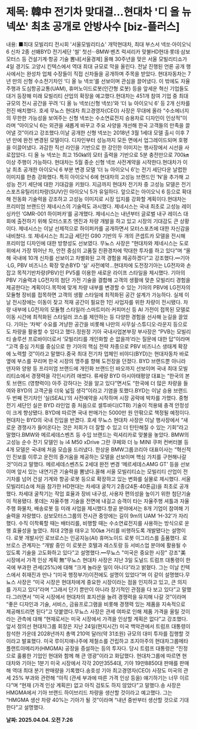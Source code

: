 # **제목: 韓中 전기차 맞대결…현대차 '디 올 뉴 넥쏘' 최초 공개로 안방사수 [biz-플러스]**

  내용: ■최대 모빌리티 전시회 '서울모빌리티쇼' 개막현대차, 최대 부스서 넥쏘·아이오닉6 신차 2종 선봬BYD 전기세단 '씰' 첫선···BMW·벤츠 럭셔리카 맞불HD현대·롯데·삼보모터스 등 건설기계·항공 기술 뽐내[서울경제] 올해 30주년을 맞은 서울 모빌리티쇼가 4일 경기도 고양시 킨텍스에서 역대 최대 규모로 막을 올린다. 전날 진행된 언론 공개 행사에서는 완성차 업체 수장들이 직접 신차들을 공개하며 주목을 받았다. 현대자동차는 7년 만의 신형 수소전기차인 ‘디 올 뉴 넥쏘’를 선보이며 관심을 끌어냈다. 이 밖에도 자율주행과 도심항공교통(UAM), 휴머노이드로봇(인간형 로봇) 등을 앞세운 혁신 기업들도 대거 등장해 미래 모빌리티 산업의 확장을 예고했다.현대차는 451개 참여 기업 중 최대 규모의 전시 공간을 꾸려 ‘디 올 뉴 넥쏘(신형 넥쏘)’와 ‘더 뉴 아이오닉 6’ 등 2개 신차를 전진 배치했다. 호세 무뇨스 현대차 최고경영자(CEO) 사장은 무대에 올라 “수소에너지의 무한한 가능성을 보여주는 신형 넥쏘는 수소연료전지 승용차로 디자인이 인상적”이라며 “아이오닉 6는 외관을 새롭게 바꾸고 주요 사양을 개선해 한국 고객들의 만족을 끌어낼 것”이라고 강조했다.이날 공개한 신형 넥쏘는 2018년 3월 1세대 모델 출시 이후 7년 만에 완전 변경된 모델이다. 디자인부터 성능까지 모든 면에서 업그레이드되며 호평을 이끌어냈다. 과감한 직선 라인을 기반으로 한 강인한 이미지는 행사장에서 시선을 사로잡았다. 디 올 뉴 넥쏘는 최고 150㎾의 모터 출력을 기반으로 5분 충전만으로 700㎞ 이상 주행이 가능하다. 현대차는 5월 중순 신형 넥쏘 사전계약을 시작한다.현대차가 이날 최초 공개한 아이오닉 6 부분 변경 모델 ‘더 뉴 아이오닉 6’는 전기 세단다운 날렵한 이미지를 한층 강화했다. 특히 아이오닉 6에 현대차의 고성능 브랜드인 ‘N’을 추가해 고성능 전기 세단에 대한 기대감을 키웠다. 지금까지 현대차 전기차 중 고성능 모델은 전기 스포츠유틸리티차량(SUV)인 아이오닉 5가 유일하다. 앞으로는 아이오닉 6 등으로 확대해 전동화 기술력을 강조하고 고성능 이미지로 시장 입지를 강화할 계획이다.현대차는 프리미엄 브랜드인 제네시스의 기술력도 과시했다. 제네시스는 국내 최초로 고성능 레이싱카인 ‘GMR-001 하이퍼카’를 공개했다. 제네시스는 내년부터 글로벌 내구 레이스 대회에 출전하기 위해 모터스포츠 엔진과 차량 개발을 하고 있고 시장의 기대감도 큰 상황이다. 제네시스는 이날 선제적으로 하이퍼카를 공개하면서 모터스포츠에 대한 자신감을 내비쳤다. 또 제네시스는 최고급 세단인 G90 기반의 두 개의 콘셉트카 모델을 전시해 프리미엄 디자인에 대한 방향성도 선보였다. 무뇨스 사장은 “현대차와 제네시스는 도로 위에서 가장 뛰어난 차, 안전 중심의 고품질 친환경차에 막대한 투자를 하고 있다”며 “올해 국내에 10개 신차를 선보이고 차별화된 고객 경험을 제공하겠다”고 강조했다.━기아·LG, PBV 비즈니스 확장 맞손BYD ‘실’ 사전예약…현대차에 도전장기아는 LG전자와 손잡고 목적기반차량(PBV)인 PV5를 이용한 새로운 라이프 스타일을 제시했다. 기아의 PBV 기술력과 LG전자의 첨단 가전 기술을 결합해 고객의 생활에 맞춘 모빌리티 경험을 제공한다는 계획이다.목적에 맞게 차량 내부를 변경할 수 있는 기아의 PBV에 LG전자의 모듈형 장비를 접목하면 고객의 생활 스타일에 최적화된 공간 설계가 가능하다. 실제 이날 전시장에는 이동이 잦고 적재 공간이 필요한 1인 사업자를 위한 차량이 전시됐다. 차량 내부에 LG전자의 모듈형 스타일러·스마트미러·커피머신 등 AI 가전이 접목된 모델로 이동 시간에 최적화된 스타일러 코스를 제안하는 등 다양한 경험을 선사해 눈길을 끌었다. 기아는 ‘차박’ 수요를 겨냥한 공간을 비롯해 나만의 사무실·스튜디오·라운지 등으로도 차량을 활용할 수 있다고 했다.정원정 기아 국내사업본부장 부사장은 “PVB는 모빌리티 솔루션 프로바이더로서 ‘모빌리티를 개인화할 순 없을까’라는 질문에 대한 답”이라며 “고객 중심 가치를 중심으로 한 기아의 핵심 전략 차종으로 PBV 비즈니스 생태계 확장에 노력할 것”이라고 말했다.중국 최대 전기차 업체인 비야디(BYD)는 현대자동차 바로 옆에 부스를 꾸리며 한국 시장의 맹주를 향해 도전장을 던졌다. BYD 브랜드뿐 아니라 덴자와 양왕 등 프리미엄 브랜드에 개인화 브랜드인 바오까지 선보이며 국내 최대 모빌리티쇼에서 경쟁력을 각인시키려 애썼다. 류세량 BYD 아시아태평양 대표는 “한국의 본토 브랜드 (영향력이) 아주 강하다는 것을 알고 있다”면서도 “한국에 더 많은 차량을 들여와 BYD의 고객군을 더욱 넓힐 생각”이라고 기염을 토했다.BYD는 이날 승용 브랜드 두 번째 전기차인 ‘실(SEAL)’의 사전예약을 시작하며 시장 공략에 박차를 가했다. 중형 전기 세단인 실은 BYD 라인업 중 처음으로 셀투바디(CTB) 기술이 적용돼 충격 안정성이 크게 향상됐다. BYD에 따르면 국내 판매가는 5000만 원 안팎으로 책정될 예정이다.현대차는 BYD의 국내 진입을 반겼다. 호세 무뇨스 현대차 사장은 이날 행사장에서 “새로운 경쟁사가 들어온다는 것은 저희가 더 잘할 수 있고 더 탄탄해질 수 있는 기회”라고 말했다.BMW와 메르세데스벤츠 등 수입 브랜드는 럭셔리카로 맞불을 놓았다. BMW의 고성능 순수 전기 모델인 뉴 i4 M50 xDrive 그란 쿠페와 더 뉴 MINI 쿠퍼 컨버터블 등 4개 모델은 국내에 처음 모습을 드러냈다. 한상윤 BMW그룹코리아 대표이사는 “혁신적인 진보를 이루고 운전의 즐거움을 제공하는 모델을 선보이며 핵심 가치를 구현해나갈 것”이라고 말했다. 메르세데스벤츠도 2세대 완전 변경 ‘메르세데스AMG GT’ 등을 선보이며 앞서 있는 내연기관 기술력을 뽐냈다.올해 서울 모빌리티쇼는 모빌리티 산업이 전기차를 넘어 건설 기계와 항공·로봇 등으로 확장하고 있는 변화를 실물로 제시했다. 서울 모빌리티쇼에 처음 참가한 HD현대는 차세대 굴착기 2종(24톤·40톤급)을 최초로 공개했다. 차세대 굴착기는 작업 효율과 장비 내구성, 사용자 편의성을 높이기 위한 첨단기술이 적용됐다. 롯데는 자율주행 기술을 전면에 내걸고 승객이 타는 자율주행 셔틀과 자율주행 화물차, 배송로봇 등 미래 사업을 제시했다.항공 분야에서는 8개 기업이 참여해 기술력을 자랑했다. 삼보모터스그룹의 전시관 중앙에는 길이 9m의 UAM ‘H-32’가 자리했다. 수직 이착륙할 때는 배터리를, 비행할 때는 수소연료전지를 사용하는 방식으로 운행 효율성을 높였다. 최대 2명을 태우고 100㎞ 거리를 비행하도록 개발됐다는 설명이다. 로봇 개발사인 로브로스는 인공지능(AI) 휴머노이드 로봇 이그리스를 출품했다. 로브로스 관계자는 “개발 중인 이 로봇은 호텔과 레스토랑 등 서비스업 분야에 활용될 수 있도록 기술을 고도화하고 있다”고 설명했다.━무뇨스 "미국은 중요한 시장" 강조"美 시장에서 가격 인상 계획 無"무뇨스 현대차 사장은 지난 3일 도널드 트럼프 대통령이 한국에 부과한 관세(25%)에 대해 “크게 놀라운 일이 아니다”라고 밝혔다. 그는 이날 킨텍스에서 취재진과 만나 “(미국 행정부가)이전에도 설명이 있었다”며 이 같이 설명했다.무뇨스 사장은 “미국 시장은 현대차에게 중요한 시장이라는 점을 인지하고 있고, 큰 의지를 가지고 있다”라며 “그래서 단기 뿐만이 아니라 장기적인 관점을 다 보고 있다”고 말했다.그러면서 “미국 시장에서 현대차의 포지션을 늘려 경쟁력을 유지해 나갈 것”이라며 “좋은 디자인과 기술, 서비스, 금융프로그램을 비롯해 경쟁력 있는 제품을 지속적으로 제공해드리면 된다”고 덧붙였다.무뇨스 사장은 관세 여파로 인해 제품 가격을 올릴 것이라는 관측에 대해 “현재로서는 미국 시장에서 가격을 인상할 계획은 없다”고 강조했다.앞서 정의선 현대차그룹 회장은 지난 24일(현지시간) 미국 백악관에서 트럼프 대통령이 참석한 가운데 2028년까지 총액 210억 달러(약 31조원) 규모의 대미 투자를 집행할 것이라고 발표했다. 미국 루이지애나주에 제철소를 건립하고 조지아주의 현대차그룹메타플랜트아메리카(HMGMA) 공장을 증설하는 등의 투자다. 당시 트럼프 대통령은 “진정으로 훌륭한 기업인 현대와 함께 해 큰 영광”이라고 화답했다. 현대차그룹에 따르면 현대차와 기아는 1분기 미국 시장에서 각각 20만3554대, 기아 19만8850대 판매를 판매해 역대 최대 분기 판매량을 기록했다.송호성 기아 최고경영자(CEO) 사장도 미국의 관세 25% 부과와 관련해 “아직 (관세 부과에 따른 가격 인상 등을) 얘기하기는 너무 이르다”며 “현재 (가격 인상 계획은) 없고 아직 검토도 하지 않았다”고 말했다.송 사장은 HMGMA에서 기아 브랜드 하이브리드 차량을 생산할 것이라고 예고했다. 그는 “HMGMA 생산 차량 40%는 기아가 될 것”이라며 “내년 중반부터 생산할 것으로 기대한다”고 설명했다.

  **날짜: 2025.04.04. 오전 7:26**